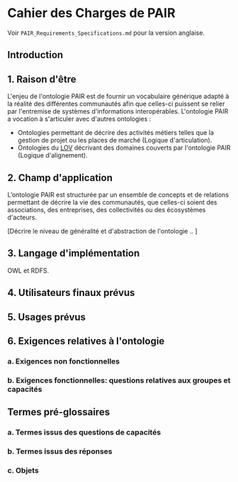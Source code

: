 # Cahier des Charges de PAIR

Voir `PAIR_Requirements_Specifications.md` pour la version anglaise.

## Introduction

## 1. Raison d'être
L'enjeu de l'ontologie PAIR est de fournir un vocabulaire générique adapté à la réalité des différentes communautés afin que celles-ci puissent se relier par l'entremise de systèmes d'informations interopérables.
L'ontologie PAIR a vocation à s'articuler avec d'autres ontologies : 
- Ontologies permettant de décrire des activités métiers telles que la gestion de projet ou les places de marché (Logique d'articulation). 
- Ontologies du [LOV](http://lov.okfn.org/) décrivant des domaines couverts par l'ontologie PAIR (Logique d'alignement). 

## 2. Champ d'application
L’ontologie PAIR est structurée par un ensemble de concepts et de relations permettant de décrire la vie des communautés, que celles-ci soient des associations, des entreprises, des collectivités ou des écosystèmes d'acteurs.

[Décrire le niveau de généralité et d'abstraction de l'ontologie .. ]

## 3. Langage d'implémentation

OWL et RDFS.

## 4. Utilisateurs finaux prévus

## 5. Usages prévus

## 6. Exigences relatives à l'ontologie

### a. Exigences non fonctionnelles 

### b. Exigences fonctionnelles: questions relatives aux groupes et capacités

## Termes pré-glossaires

### a. Termes issus des questions de capacités

### b. Termes issus des réponses

### c. Objets
